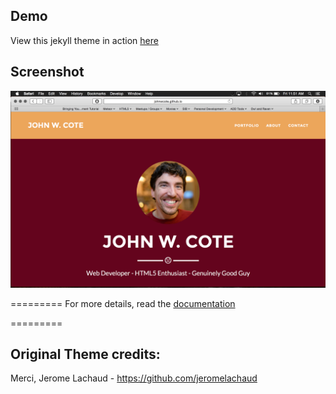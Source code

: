 ## Demo
View this jekyll theme in action [here](http://johnwcote.github.io)

## Screenshot
![screenshot](https://github.com/JohnWCote/johnwcote.github.io/blob/master/screenshot.png)

=========
For more details, read the [documentation](http://jekyllrb.com/)

=========
## Original Theme credits:
Merci, Jerome Lachaud - https://github.com/jeromelachaud
